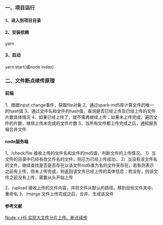 ### 一、项目运行
#### 1、进入到项目目录
#### 2、安装依赖
yarn
#### 3、启动
yarn start(或node index)


### 二、文件断点续传原理
#### 前端
1、根据input change事件，获取file对象
2、通过spark-md5库计算文件的唯一的hash值
3、通过文件名和文件的hash值，查询是否已经上传及已经上传的文件片数具体情况
4、如果已经上传了，就不需再继续上传；如果未上传完成，遍历文件的片数，继续上传未完成的文件片数
5、当所有文件都上传完成之后，通知服务端合并文件

#### node服务端
1、/check/file 接收上传的文件名和文件的md5值，判断文件的上传情况。
  1）当文件的目录中已经有改文件名的文件，则示为已经上传成功。
  2）当没有该文件名的文件，继续查找是否是否存在以该文件md5值为名的文件夹存在。若有则表示之前有上传，但未上传完成，则返回该文件已经上传的具体信息；若没有，则该文件之前没有上传，需要从头开始上传

2、/upload  接收上传的文件内容，并将文件从默认的路径，移到目标文件夹中、重命名
3、/merge 文件上传完成之后，合并、生成该文件

#### 参考文献
<a href='https://github.com/jiaozitang/fileUploadDemo'>Node + H5 实现大文件分片上传、断点续传</a>
